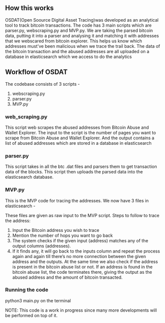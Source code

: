 ## How this works 

OSDAT(Open Soource Digital Asset Tracing)was developed as an analytical tool to track bitcoin transactions. The code has 3 main scripts which are parser.py, webscraping.py and MVP.py.  We are taking the parsed bitcoin data, putting it into a parser and analysing it and matching it with addresses that we webscared from bitcoin explorer. This helps us know which addresses must've been malicious when we trace the trail back. The data of the bitcoin transaction and the abused addresses are all uploaded on a database in elasticsearch which we access to do the analytics

## Workflow of OSDAT

The codebase consists of 3 scripts -
1. webscraping.py
2. parser.py
4. MVP.py

### web_scraping.py
This script web scrapes the abused addresses from Bitcoin Abuse and Wallet Explorer. The input to the script is the number of pages you want to scrape from Bitcoin Abuse and Wallet Explorer. And the output contains a list of abused addresses which are stored in a database in elasticsearch

### parser.py 
This script takes in all the btc .dat files and parsers them to get transaction data of the blocks. This script then uploads the parsed data into the elasticsearch database.

### MVP.py
This is the MVP code for tracing the addresses. We now have 3 files in elasticsearch - 

These files are given as raw input to the MVP script.
Steps to follow to trace the address:
1. Input the Bitcoin address you wish to trace
2. Mention the number of hops you want to go back
3. The system checks if the given input (address) matches any of the output columns (addresses).
4. If it finds any, it will go back to the inputs column and repeat the process again and again till there’s no more connection between the given address and the outputs. At the same time we also check if the address is present in the bitcoin abuse list or not. If an address is found in the bitcoin abuse list, the code terminates there, giving the output as the abused address and the amount of bitcoin transacted.

### Running the code 

python3 main.py on the terminal 

NOTE: This code is a work in progress since many more developments will be performed on top of it.
